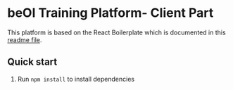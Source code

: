 
# beOI Training Platform- Client Part

This platform is based on the React Boilerplate which is documented in this [readme file](REACT-BOILERPLATE.md).

## Quick start

1. Run `npm install` to install dependencies
